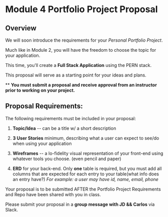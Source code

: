 # Module 4 Portfolio Project Proposal

## Overview

We will soon introduce the requirements for your _Personal Portfolio Project_.

Much like in Module 2, you will have the freedom to choose the topic for your application.

This time, you'll create a **Full Stack Application** using the PERN stack.


This proposal will serve as a starting point for your ideas and plans.

\*\* **You must submit a proposal and receive approval from an instructor prior to working on your project.**

## Proposal Requirements:

The following requirements must be included in your proposal:

1. **Topic/Idea** -- can be a title w/ a short description

1. **3 User Stories** minimum, describing what a user can expect to see/do when using your application

1. **Wireframes** -- a lo-fidelity visual representation of your front-end using whatever tools you choose. (even pencil and paper)

1. **ERD** for your back-end. Only **one** table is required, but you must add all columns that are expected for each entry to your table(what info does an entry have?)
_For example: a user may have id, name, email, phone_

Your proposal is to be submitted AFTER the Portfolio Project Requirements and Repo have been shared with you in class. 

Please submit your proposal in a **group message with JD && Carlos** via Slack.